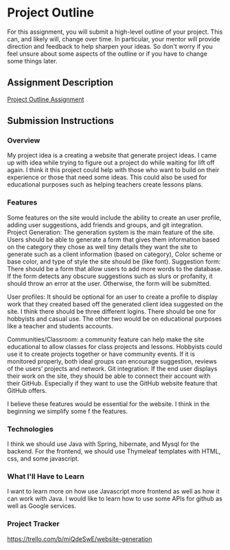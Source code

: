 # Project Outline
For this assignment, you will submit a high-level outline of your project. This can, and likely will, change over time. In particular, your mentor will provide direction and feedback to help sharpen your ideas. So don't worry if you feel unsure about some aspects of the outline or if you have to change some things later.

## Assignment Description
[Project Outline Assignment](https://education.launchcode.org/liftoff/modules/assignments/project-outline)

## Submission Instructions

### Overview
My project idea is a creating a website that generate project ideas. I came up with idea while trying to figure out a project do while waiting for lift off again. I think it this project could help with those who want to build on their experience or those that need some ideas. This could also be used for educational purposes such as helping teachers create lessons plans.
### Features
Some features on the site would include the ability to create an user profile, adding user suggestions, add friends and groups, and git integration. 
Project Generation: The generation system is the main feature of the site. Users should be able to generate a form that gives them information based on the category they chose as well tiny details they want the site to generate such as a client information (based on category), Color scheme or base color, and type of style the site should be (like font).
Suggestion form: There should be a form that allow users to add more words to the database. If the form detects any obscure suggestions such as slurs or profanity, it should throw an error at the user. Otherwise, the form will be submitted. 

User profiles: It should be optional for an user to create a profile to display work that they created based off the generated client idea suggested on the site. I think there should be three different logins. There should be one for hobbyists and casual use. The other two would be on educational purposes like a teacher and students accounts.

Communities/Classroom: a community feature can help make the site educational to allow classes for class projects and lessons. Hobbyists could use it to create projects together or have community events. If it is monitored properly, both ideal groups can encourage suggestion, reviews of the users’ projects and network.
Git integration: If the end user displays their work on the site, they should be able to connect their account with their GitHub. Especially if they want to use the GitHub website feature that GitHub offers.  

I believe these features would be essential for the website. I think in the beginning we simplify some f the features.

### Technologies
I think we should use Java with Spring, hibernate, and Mysql for the backend. For the frontend, we should use Thymeleaf templates with HTML, css, and some javascript.
### What I'll Have to Learn
I want to learn more on how use Javascript more frontend as well as how it can work with Java. I would like to learn how to use some APIs for github as well as Google services.
### Project Tracker
https://trello.com/b/miQdeSwE/website-generation
